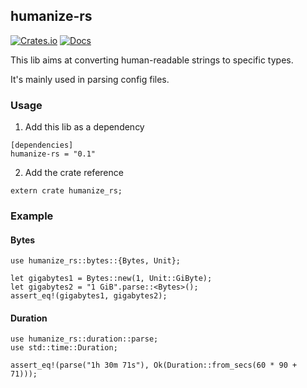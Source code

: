 ## humanize-rs
[![Crates.io](https://img.shields.io/crates/v/humanize-rs.svg)](https://crates.io/crates/humanize-rs)
[![Docs](https://docs.rs/humanize-rs/badge.svg)](https://docs.rs/humanize-rs)

This lib aims at converting human-readable strings to specific types.

It's mainly used in parsing config files.

### Usage
1. Add this lib as a dependency
```
[dependencies]
humanize-rs = "0.1"
```

2. Add the crate reference
```
extern crate humanize_rs;
```


### Example


#### Bytes
```
use humanize_rs::bytes::{Bytes, Unit};

let gigabytes1 = Bytes::new(1, Unit::GiByte);
let gigabytes2 = "1 GiB".parse::<Bytes>();
assert_eq!(gigabytes1, gigabytes2);
```

#### Duration
```
use humanize_rs::duration::parse;
use std::time::Duration;

assert_eq!(parse("1h 30m 71s"), Ok(Duration::from_secs(60 * 90 + 71)));
```
